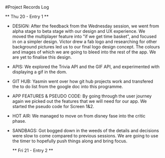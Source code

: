 #Project Records Log

** Thu 20 - Entry 1 **

- DESIGN: After the feedback from the Wednesday session, we went from alpha stage to beta stage with our design and UX experience.
  We moved the multiplayer feature into "if we get time basket", and focused in on a simpler design. Victor drew a fab logo
  and researching for other background pictures led us to our final logo design concept. The colours and images of which 
  we are going to bleed into the rest of the app.
  We are yet to finalise this design.  
- APIS: We explored the Trivia API and the GIF API, and experimented with displaying a gif in the dom. 
- GIT HUB: Yasmin went over how git hub projects work and transfered the to do list from the google doc into this programme. 
- APP FEATURES & PSEUDO CODE: By going through the user journey again we picked out the features that we will need for our app.
  We started the pseudo code for Screen 1&2. 
- HOT AIR: We managed to move on from disney fase into the critic phase. 
- SANDBAGS: Got bogged down in the weeds of the details and decisions were slow to come compared to previous sessions. We are going
  to use the timer to hopefully push things along and bring focus. 
  
  ** Fri 21 - Entry 2 **

